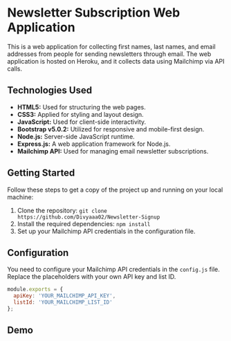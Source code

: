 # Newsletter Subscription Web Application

This is a web application for collecting first names, last names, and email addresses from people for sending newsletters through email. The web application is hosted on Heroku, and it collects data using Mailchimp via API calls.

## Technologies Used

- **HTML5:** Used for structuring the web pages.
- **CSS3:** Applied for styling and layout design.
- **JavaScript:** Used for client-side interactivity.
- **Bootstrap v5.0.2:** Utilized for responsive and mobile-first design.
- **Node.js:** Server-side JavaScript runtime.
- **Express.js:** A web application framework for Node.js.
- **Mailchimp API:** Used for managing email newsletter subscriptions.

## Getting Started

Follow these steps to get a copy of the project up and running on your local machine:

1. Clone the repository: `git clone https://github.com/Divyaaa02/Newsletter-Signup`
2. Install the required dependencies: `npm install`
3. Set up your Mailchimp API credentials in the configuration file.

## Configuration

You need to configure your Mailchimp API credentials in the `config.js` file. Replace the placeholders with your own API key and list ID.

```javascript
module.exports = {
  apiKey: 'YOUR_MAILCHIMP_API_KEY',
  listId: 'YOUR_MAILCHIMP_LIST_ID'
};

```
## Demo 

